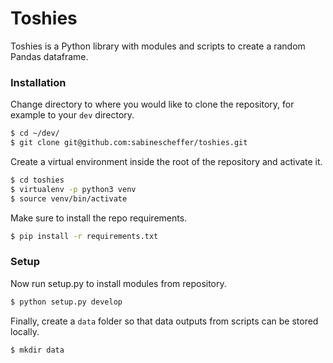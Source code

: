 # Toshies

Toshies is a Python library with modules and scripts to create a random Pandas dataframe. 

### Installation

Change directory to where you would like to clone the repository, for example to your `dev` directory.

```bash
$ cd ~/dev/
$ git clone git@github.com:sabinescheffer/toshies.git
```

Create a virtual environment inside the root of the repository and activate it.

```bash
$ cd toshies
$ virtualenv -p python3 venv
$ source venv/bin/activate
```

Make sure to install the repo requirements.

```bash
$ pip install -r requirements.txt
```

### Setup

Now run setup.py to install modules from repository.
```bash
$ python setup.py develop
```
Finally, create a `data` folder so that data outputs from scripts can be stored locally.
```bash
$ mkdir data
```
